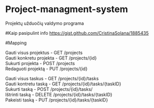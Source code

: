 # Project-managment-system
Projektų užduočių valdymo programa

#Kaip pasipulint info
https://gist.github.com/CristinaSolana/1885435

#Mapping

Gauti visus projektus   - GET /projects  
Gauti konkretu projekta - GET /projects/{id}  
Sukurti projekta 		- POST 	/projects  
Redaguoti projektą 	    - PUT	/projects/{id}   

Gauti visus taskus - GET /projects/{id}/tasks  
Gauti kontretu taską - GET /projects/{id}/tasks/{taskID}  
Sukurti taską  - POST /projects/{id}/tasks/  
Ištrinti taską - DELETE /projects/{id}/tasks/{taskID}  
Pakeisti taską - PUT  /projects/{id}/tasks/{taskID}

